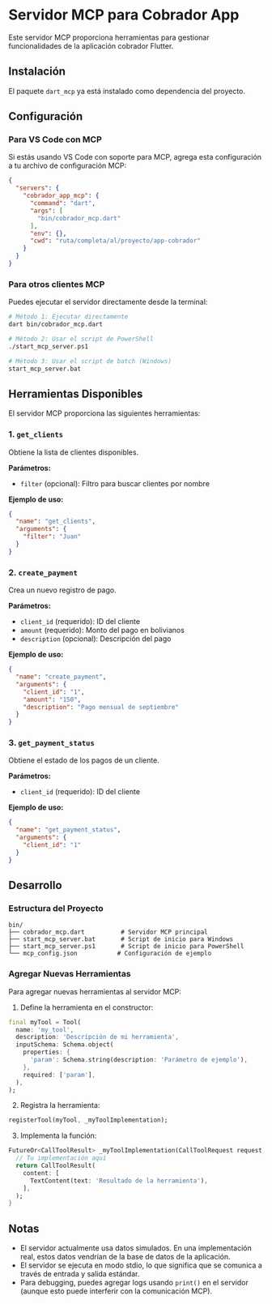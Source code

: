 # Servidor MCP para Cobrador App

Este servidor MCP proporciona herramientas para gestionar funcionalidades de la aplicación cobrador Flutter.

## Instalación

El paquete `dart_mcp` ya está instalado como dependencia del proyecto.

## Configuración

### Para VS Code con MCP

Si estás usando VS Code con soporte para MCP, agrega esta configuración a tu archivo de configuración MCP:

```json
{
  "servers": {
    "cobrador_app_mcp": {
      "command": "dart",
      "args": [
        "bin/cobrador_mcp.dart"
      ],
      "env": {},
      "cwd": "ruta/completa/al/proyecto/app-cobrador"
    }
  }
}
```

### Para otros clientes MCP

Puedes ejecutar el servidor directamente desde la terminal:

```bash
# Método 1: Ejecutar directamente
dart bin/cobrador_mcp.dart

# Método 2: Usar el script de PowerShell
./start_mcp_server.ps1

# Método 3: Usar el script de batch (Windows)
start_mcp_server.bat
```

## Herramientas Disponibles

El servidor MCP proporciona las siguientes herramientas:

### 1. `get_clients`

Obtiene la lista de clientes disponibles.

**Parámetros:**

- `filter` (opcional): Filtro para buscar clientes por nombre

**Ejemplo de uso:**

```json
{
  "name": "get_clients",
  "arguments": {
    "filter": "Juan"
  }
}
```

### 2. `create_payment`

Crea un nuevo registro de pago.

**Parámetros:**

- `client_id` (requerido): ID del cliente
- `amount` (requerido): Monto del pago en bolivianos
- `description` (opcional): Descripción del pago

**Ejemplo de uso:**

```json
{
  "name": "create_payment",
  "arguments": {
    "client_id": "1",
    "amount": "150",
    "description": "Pago mensual de septiembre"
  }
}
```

### 3. `get_payment_status`

Obtiene el estado de los pagos de un cliente.

**Parámetros:**

- `client_id` (requerido): ID del cliente

**Ejemplo de uso:**

```json
{
  "name": "get_payment_status",
  "arguments": {
    "client_id": "1"
  }
}
```

## Desarrollo

### Estructura del Proyecto

```
bin/
├── cobrador_mcp.dart          # Servidor MCP principal
├── start_mcp_server.bat       # Script de inicio para Windows
├── start_mcp_server.ps1       # Script de inicio para PowerShell
└── mcp_config.json           # Configuración de ejemplo
```

### Agregar Nuevas Herramientas

Para agregar nuevas herramientas al servidor MCP:

1. Define la herramienta en el constructor:

```dart
final myTool = Tool(
  name: 'my_tool',
  description: 'Descripción de mi herramienta',
  inputSchema: Schema.object(
    properties: {
      'param': Schema.string(description: 'Parámetro de ejemplo'),
    },
    required: ['param'],
  ),
);
```

2. Registra la herramienta:

```dart
registerTool(myTool, _myToolImplementation);
```

3. Implementa la función:

```dart
FutureOr<CallToolResult> _myToolImplementation(CallToolRequest request) async {
  // Tu implementación aquí
  return CallToolResult(
    content: [
      TextContent(text: 'Resultado de la herramienta'),
    ],
  );
}
```

## Notas

- El servidor actualmente usa datos simulados. En una implementación real, estos datos vendrían de la base de datos de la aplicación.
- El servidor se ejecuta en modo stdio, lo que significa que se comunica a través de entrada y salida estándar.
- Para debugging, puedes agregar logs usando `print()` en el servidor (aunque esto puede interferir con la comunicación MCP).

